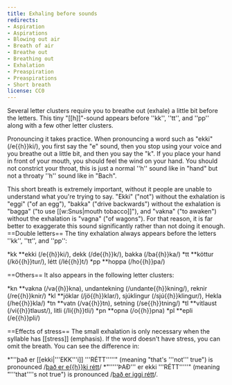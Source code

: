 ```yaml
---
title: Exhaling before sounds
redirects:
- Aspiration
- Aspirations
- Blowing out air
- Breath of air
- Breathe out
- Breathing out
- Exhalation
- Preaspiration
- Preaspirations
- Short breath
license: CC0
---
```


Several letter clusters require you to breathe out (exhale) a little bit before the letters. This tiny "[[h]]"-sound appears before ''kk'', ''tt'', and ''pp'' along with a few other letter clusters.

Pronouncing it takes practice. When pronouncing a word such as "ekki" (/e{{h}}ki/), you first say the "e" sound, then you stop using your voice and you breathe out a little bit, and then you say the "k". If you place your hand in front of your mouth, you should feel the wind on your hand. You should not constrict your throat, this is just a normal ''h'' sound like in "hand" but not a throaty ''h'' sound like in "Bach".

This short breath is extremely important, without it people are unable to understand what you're trying to say. "Ekki" ("not") without the exhalation is "eggi" ("of an egg"), "bakka" ("drive backwards") without the exhalation is "bagga" ("to use [[w:Snus|mouth tobacco]]"), and "vakna" ("to awaken") without the exhalation is "vagna" ("of wagons"). For that reason, it is far better to exaggerate this sound significantly rather than not doing it enough.
==Double letters==
The tiny exhalation always appears before the letters ''kk'', ''tt'', and ''pp'':

*kk
**ekki (/e{{h}}ki/), dekk (/de{{h}}k/), bakka (/ba{{h}}ka/)
*tt
**köttur (/kö{{h}}tur/), létt (/lé{{h}}t/)
*pp
**hoppa (/ho{{h}}pa/)

==Others==
It also appears in the following letter clusters:

*kn
**vakna (/va{{h}}kna), undantekning (/undante{{h}}kning/), reknir (/re{{h}}knir/)
*kl
**jöklar (/jö{{h}}klar/), sjúklingur (/sjú{{h}}klingur/), Hekla (/he{{h}}kla/)
*tn
**vatn (/va{{h}}tn), setning (/se{{h}}tning/)
*tl
**vitlaust (/vi{{h}}tlaust/), litli (/li{{h}}tli/)
*pn
**opna (/o{{h}}pna)
*pl
**epli (/e{{h}}pli/)

==Effects of stress==
The small exhalation is only necessary when the syllable has [[stress]] (emphasis). If the word doesn't have stress, you can omit the breath. You can see the difference in:

*"''það er [[ekki|'''EKK'''i]] '''RÉTT'''''" (meaning "that's '''not''' true") is pronounced /<u>það er e{{h}}ki rétt</u>/
*"'''''ÞAÐ''' er ekki '''RÉTT'''''" (meaning "'''that'''<nowiki/>'s not true") is pronounced /<u>það er iggi rétt</u>/.